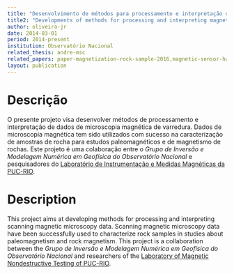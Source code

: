 ```yaml
---
title: "Desenvolvimento de métodos para processamento e interpretação de dados de microscopia magnética "
title2: "Developments of methods for processing and interpreting magnetic microscopy data"
author: oliveira-jr
date: 2014-03-01
period: 2014-present
institution: Observatório Nacional
related_thesis: andre-msc
related_papers: paper-magnetization-rock-sample-2016,magnetic-sensor-hall,sensor-hall-materials
layout: publication
---
```


# Descrição

O presente projeto visa desenvolver métodos de processamento e interpretação de
dados de microscopia magnética de varredura. Dados de microscopia magnética tem
sido utilizados com sucesso na caracterização de amostras de rocha para estudos
paleomagnéticos e de magnetismo de rochas. Este projeto é uma colaboração entre
o *Grupo de Inversão e Modelagem Numérica em Geofísica do Observatório Nacional*
e pesquisadores do [Laboratório de Instrumentação e Medidas Magnéticas da PUC-RIO](https://www.fis.puc-rio.br/instrumentacao-e-medidas-magneticas/).

# Description

This project aims at developing methods for processing and interpreting scanning
magnetic microscopy data. Scanning magnetic microscopy data have been successfully
used to characterize rock samples in studies about paleomagnetism and rock magnetism.
This project is a collaboration between the *Grupo de Inversão e
Modelagem Numérica em Geofísica do Observatório Nacional* and researchers of the
[Laboratory of Magnetic Nondestructive Testing of PUC-RIO](https://www.fis.puc-rio.br/en/instrumentacao-e-medidas-magneticas/).
